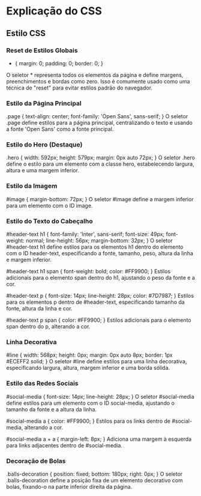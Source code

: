 # Explicação do CSS

## Estilo CSS

### Reset de Estilos Globais
* {
    margin: 0;
    padding: 0;
    border: 0;
}

O seletor * representa todos os elementos da página e define margens, preenchimentos e bordas como zero. Isso é comumente usado como uma técnica de "reset" para evitar estilos padrão do navegador.

### Estilo da Página Principal
.page {
    text-align: center;
    font-family: 'Open Sans', sans-serif;
}
O seletor .page define estilos para a página principal, centralizando o texto e usando a fonte 'Open Sans' como a fonte principal.

### Estilo do Hero (Destaque)
.hero {
    width: 592px;
    height: 579px;
    margin: 0px auto 72px;
}
O seletor .hero define o estilo para um elemento com a classe hero, estabelecendo largura, altura e uma margem inferior.

### Estilo da Imagem
#image {
    margin-bottom: 72px;
}
O seletor #image define a margem inferior para um elemento com o ID image.

### Estilo do Texto do Cabeçalho
#header-text h1 {
    font-family: 'Inter', sans-serif;
    font-size: 49px;
    font-weight: normal;
    line-height: 56px;
    margin-bottom: 32px;
}
O seletor #header-text h1 define estilos para os elementos h1 dentro do elemento com o ID header-text, especificando a fonte, tamanho, peso, altura da linha e margem inferior.

#header-text h1 span {
    font-weight: bold;
    color: #FF9900;
}
Estilos adicionais para o elemento span dentro do h1, ajustando o peso da fonte e a cor.

#header-text p {
    font-size: 14px;
    line-height: 28px;
    color: #7D7987;
}
Estilos para os elementos p dentro de #header-text, especificando tamanho da fonte, altura da linha e cor.

#header-text p span {
    color: #FF9900;
}
Estilos adicionais para o elemento span dentro do p, alterando a cor.

### Linha Decorativa
#line {
    width: 568px;
    height: 0px;
    margin: 0px auto 8px;
    border: 1px #ECEFF2 solid;
}
O seletor #line define estilos para uma linha decorativa, especificando largura, altura, margem inferior e uma borda sólida.

### Estilo das Redes Sociais
#social-media {
    font-size: 14px;
    line-height: 28px;
}
O seletor #social-media define estilos para um elemento com o ID social-media, ajustando o tamanho da fonte e a altura da linha.

#social-media a {
    color: #FF9900;
}
Estilos para os links dentro de #social-media, alterando a cor.

#social-media a + a {
    margin-left: 8px;
}
Adiciona uma margem à esquerda para links adjacentes dentro de #social-media.

### Decoração de Bolas
.balls-decoration {
    position: fixed;
    bottom: 180px;
    right: 0px;
}
O seletor .balls-decoration define a posição fixa de um elemento decorativo com bolas, fixando-o na parte inferior direita da página.